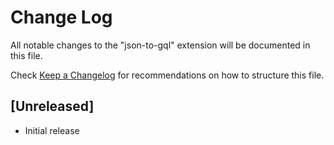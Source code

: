 # Change Log

All notable changes to the "json-to-gql" extension will be documented in this file.

Check [Keep a Changelog](http://keepachangelog.com/) for recommendations on how to structure this file.

## [Unreleased]

- Initial release